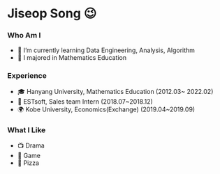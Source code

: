 # Jiseop Song 😉
### Who Am I
- 🌱 I’m currently learning Data Engineering, Analysis, Algorithm
- 🥇 I majored in Mathematics Education

### Experience
- 🎓 Hanyang University, Mathematics Education (2012.03~ 2022.02)
- 💊 ESTsoft, Sales team Intern (2018.07~2018.12)
- 🌍 Kobe University, Economics(Exchange) (2019.04~2019.09)

### What I Like
- 📺 Drama
- 🔵 Game
- 🍕 Pizza
